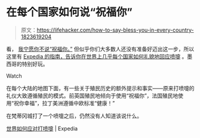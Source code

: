 # 在每个国家如何说“祝福你”

> 原文：<https://lifehacker.com/how-to-say-bless-you-in-every-country-1823619204>

看， [我宁愿你不说“祝福你。”](https://lifehacker.com/lets-all-stop-saying-bless-you-1819891678) 但似乎你们大多数人还没有准备好迈出这一步，所以这里有 [Expedia 的指南，告诉你在世界上几乎每个国家如何礼貌地回应喷嚏](https://www.expedia.ca/travelblog/world-responds-sneezing/) 。墨西哥的特别好玩。

Watch

在每个大陆的地图下面，有一些关于殖民历史的额外提示和事实——原来打喷嚏的礼仪大致遵循殖民的模式。前英国殖民地倾向于使用“祝福你”，法国殖民地使用“祝你幸福”，拉丁美洲遵循中欧标准“健康！”

在梵蒂冈城打了一个喷嚏之后，仍然没有人知道该说什么。

[世界如何应对打喷嚏](https://www.expedia.ca/travelblog/world-responds-sneezing/) | Expedia
